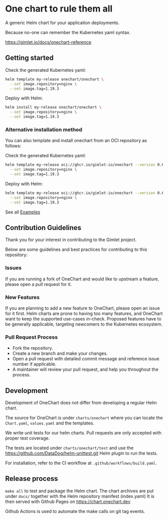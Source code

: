 # One chart to rule them all

A generic Helm chart for your application deployments.

Because no-one can remember the Kubernetes yaml syntax.

https://gimlet.io/docs/onechart-reference

## Getting started
Check the generated Kubernetes yaml:
```bash
helm template my-release onechart/onechart \
  --set image.repository=nginx \
  --set image.tag=1.19.3
```
Deploy with Helm:

```bash
helm install my-release onechart/onechart \
  --set image.repository=nginx \
  --set image.tag=1.19.3
```
### Alternative installation method
You can also template and install onechart from an OCI repository as follows:

Check the generated Kubernetes yaml:

```bash
helm template my-release oci://ghcr.io/gimlet-io/onechart --version 0.66.0 \
  --set image.repository=nginx \
  --set image.tag=1.19.3
```

Deploy with Helm:

```bash
helm template my-release oci://ghcr.io/gimlet-io/onechart --version 0.66.0 \
  --set image.repository=nginx \
  --set image.tag=1.19.3
```

See all [Examples](/website/docs/examples/)

## Contribution Guidelines

Thank you for your interest in contributing to the Gimlet project.

Below are some guidelines and best practices for contributing to this repository:

### Issues

If you are running a fork of OneChart and would like to upstream a feature, please open a pull request for it.

### New Features

If you are planning to add a new feature to OneChart, please open an issue for it first. Helm charts are prone to having too many features, and OneChart want to keep the supported use-cases in-check. Proposed features have to be generally applicable, targeting newcomers to the Kubernetes ecosystem.

### Pull Request Process

* Fork the repository.
* Create a new branch and make your changes.
* Open a pull request with detailed commit message and reference issue number if applicable.
* A maintainer will review your pull request, and help you throughout the process.

## Development

Development of OneChart does not differ from developing a regular Helm chart.

The source for OneChart is under `charts/onechart` where you can locate the `Chart.yaml`, `values.yaml` and the templates.

We write unit tests for our helm charts. Pull requests are only accepted with proper test coverage.

The tests are located under `charts/onechart/test` and use the https://github.com/DataDog/helm-unittest.git Helm plugin to run the tests.

For installation, refer to the CI workflow at `.github/workflows/build.yaml`.

## Release process

`make all` to test and package the Helm chart.
The chart archives are put under `docs/` together with the Helm repository manifest (index.yaml)
It is then served with Github Pages on https://chart.onechart.dev

Github Actions is used to automate the make calls on git tag events.
